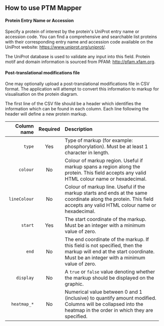 ## How to use PTM Mapper

#### Protein Entry Name or Accession

Specify a protein of interest by the protein's UniProt entry name or accession code. You can find a comprehensive and searchable list proteins with their corresponding entry name and accession code available on the UniProt website: https://www.uniprot.org/uniprot/.

The UniProt database is used to validate any input into this field. Protein motif and domain information is sourced from PFAM: http://pfam.xfam.org.

#### Post-translational modifications file

One may optionally upload a post-translational modifications file in CSV format. The application will attempt to convert this information to markup for visualisation on the protein diagram.

The first line of the CSV file should be a header which identifies the information which can be found in each column. Each line following the header will define a new protein markup.

|Column name|Required|Description|
|-:|:-:|:-|
|`type`|Yes|Type of markup (for example: phosphorylation). Must be at least 1 character in length.|
|`colour`|No|Colour of markup region. Useful if markup spans a region along the protein. This field accepts any valid HTML colour name or hexadecimal.|
|`lineColour`|No|Colour of markup line. Useful if the markup starts and ends at the same coordinate along the protein. This field accepts any valid HTML colour name or hexadecimal.|
|`start`|Yes|The start coordinate of the markup. Must be an integer with a minimum value of zero.|
|`end`|No|The end coordinate of the markup. If this field is not specified, then the markup will end at the start coordinate. Must be an integer with a minimum value of zero.|
|`display`|No|A `true` or `false` value denoting whether the markup should be displayed on the graphic.|
|`heatmap_*`|No|Numerical value between 0 and 1 (inclusive) to quantify amount modified. Columns will be collapsed into the heatmap in the order in which they are specified.|
